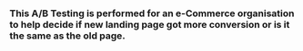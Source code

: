### This A/B Testing is performed for an e-Commerce organisation to help decide if new landing page got more conversion or is it the same as the old page.